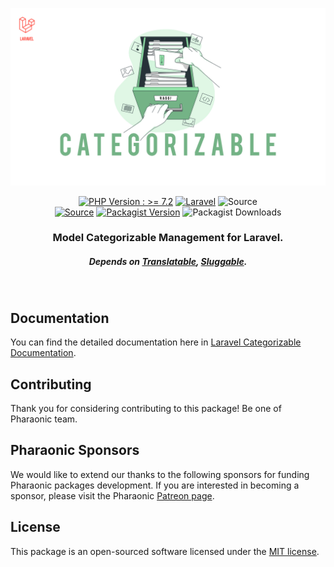 <p align="center"><a href="https://pharaonic.io" target="_blank"><img src="https://raw.githubusercontent.com/Pharaonic/logos/main/categorizable.jpg"></a></p>

<p align="center">
  <a href="https://php.net" target="_blank"><img src="https://img.shields.io/badge/PHP%20Version->=7.2-blue" alt="PHP Version : >= 7.2"></a>
  <a href="https://laravel.com" target="_blank"><img src="https://img.shields.io/badge/Laravel->=6.0-red.svg?style=flat-square" alt="Laravel"></a>
  <img src="https://img.shields.io/badge/license-MIT-brightgreen.svg?style=flat-square" alt="Source">
  <br>
  <a href="https://github.com/Pharaonic/laravel-categorizable" target="_blank"><img src="https://img.shields.io/badge/source-pharaonic/laravel--categorizable-blue.svg?style=flat-square" alt="Source"></a>
  <a href="https://packagist.org/packages/pharaonic/laravel-categorizable" target="_blank"><img src="https://img.shields.io/packagist/v/pharaonic/laravel-categorizable?style=flat-square" alt="Packagist Version"></a>
  <img src="https://img.shields.io/packagist/dt/pharaonic/laravel-categorizable?style=flat-square" alt="Packagist Downloads">
</p>

<h3 align="center">Model Categorizable Management for Laravel.</h3>
<h5 align="center">Depends on <a href="https://pharaonic.io/package/2-laravel/16-translatable" target="_blank">Translatable</a>, <a href="https://pharaonic.io/package/2-laravel/2-sluggable" target="_blank">Sluggable</a>.</h5>
<br>

## Documentation

You can find the detailed documentation here in [Laravel Categorizable Documentation](https://pharaonic.io/package/2-laravel/18-categorizable).

## Contributing

Thank you for considering contributing to this package! Be one of Pharaonic team.

## Pharaonic Sponsors

We would like to extend our thanks to the following sponsors for funding Pharaonic packages development. If you are interested in becoming a sponsor, please visit the Pharaonic [Patreon page](https://patreon.com/Pharaonic).

## License

This package is an open-sourced software licensed under the [MIT license](https://opensource.org/licenses/MIT).
